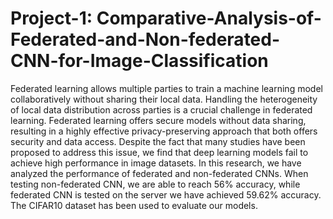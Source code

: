 # Project-1: Comparative-Analysis-of-Federated-and-Non-federated-CNN-for-Image-Classification

Federated learning allows multiple parties to train
a machine learning model collaboratively without sharing their
local data. Handling the heterogeneity of local data distribution
across parties is a crucial challenge in federated learning.
Federated learning offers secure models without data sharing,
resulting in a highly effective privacy-preserving approach that
both offers security and data access. Despite the fact that many
studies have been proposed to address this issue, we find that
deep learning models fail to achieve high performance in image
datasets. In this research, we have analyzed the performance of
federated and non-federated CNNs. When testing non-federated
CNN, we are able to reach 56% accuracy, while federated CNN
is tested on the server we have achieved 59.62% accuracy. The
CIFAR10 dataset has been used to evaluate our models.
